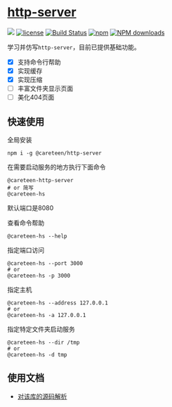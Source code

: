 # [http-server](https://github.com/careteenL/http-server)
[![](https://img.shields.io/badge/Powered%20by-httpServer-brightgreen.svg)](https://github.com/careteenL/http-server)
[![license](https://img.shields.io/badge/license-MIT-blue.svg)](https://github.com/careteenL/http-server/blob/master/LICENSE)
[![Build Status](https://travis-ci.org/careteenL/http-server.svg?branch=master)](https://travis-ci.org/careteenL/http-server)
[![npm](https://img.shields.io/badge/npm-0.1.0-orange.svg)](https://www.npmjs.com/package/@careteen/http-server)
[![NPM downloads](http://img.shields.io/npm/dm/@careteen/http-server.svg?style=flat-square)](http://www.npmtrends.com/@careteen/http-server)

<!-- [English Document](./README.en_US.md) -->

学习并仿写`http-server`，目前已提供基础功能。

- [x] 支持命令行帮助
- [x] 实现缓存
- [x] 实现压缩
- [ ] 丰富文件夹显示页面
- [ ] 美化404页面

## 快速使用

全局安装
```shell
npm i -g @careteen/http-server
```

在需要启动服务的地方执行下面命令
```shell
@careteen-http-server
# or 简写
@careteen-hs
```
默认端口是8080

查看命令帮助
```shell
@careteen-hs --help
```

指定端口访问
```shell
@careteen-hs --port 3000
# or
@careteen-hs -p 3000
```

指定主机
```shell
@careteen-hs --address 127.0.0.1
# or
@careteen-hs -a 127.0.0.1
```

指定特定文件夹启动服务
```shell
@careteen-hs --dir /tmp
# or
@careteen-hs -d tmp
```

## 使用文档

- [对该库的源码解析](https://github.com/careteenL/66ball/blob/master/src/20181215-http/http-server.md)